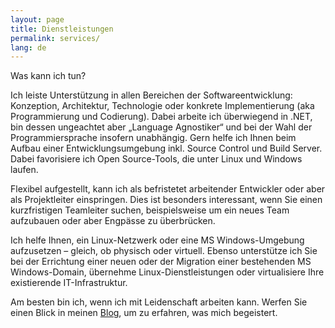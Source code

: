 ```yaml
---
layout: page
title: Dienstleistungen
permalink: services/
lang: de
---
```


Was kann ich tun?

Ich leiste Unterstützung in allen Bereichen der Softwareentwicklung: Konzeption, Architektur, Technologie oder konkrete Implementierung (aka Programmierung und Codierung). Dabei arbeite ich überwiegend in .NET, bin dessen ungeachtet aber „Language Agnostiker“ und bei der Wahl der Programmiersprache insofern unabhängig. Gern helfe ich Ihnen beim Aufbau einer Entwicklungsumgebung inkl. Source Control und Build Server. Dabei favorisiere ich Open Source-Tools, die unter Linux und Windows laufen.

Flexibel aufgestellt, kann ich als befristetet arbeitender Entwickler oder aber als Projektleiter einspringen. Dies ist besonders interessant, wenn Sie einen kurzfristigen Teamleiter suchen, beispielsweise um ein neues Team aufzubauen oder aber Engpässe zu überbrücken.

Ich helfe Ihnen, ein Linux-Netzwerk oder eine MS Windows-Umgebung aufzusetzen – gleich, ob physisch oder virtuell. Ebenso unterstütze ich Sie bei der Errichtung einer neuen oder der Migration einer bestehenden MS Windows-Domain, übernehme Linux-Dienstleistungen oder virtualisiere Ihre existierende IT-Infrastruktur.

Am besten bin ich, wenn ich mit Leidenschaft arbeiten kann. Werfen Sie einen Blick in meinen [Blog](http://howdidyoudothat.net/), um zu erfahren, was mich begeistert.